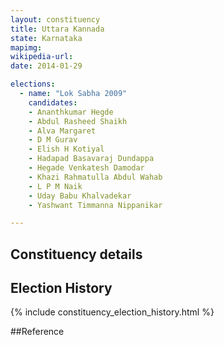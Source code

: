 ```yaml
---
layout: constituency
title: Uttara Kannada
state: Karnataka
mapimg: 
wikipedia-url: 
date: 2014-01-29

elections: 
  - name: "Lok Sabha 2009"
    candidates: 
    - Ananthkumar Hegde 
    - Abdul Rasheed Shaikh 
    - Alva Margaret 
    - D M Gurav 
    - Elish H Kotiyal 
    - Hadapad Basavaraj Dundappa 
    - Hegade Venkatesh Damodar 
    - Khazi Rahmatulla Abdul Wahab 
    - L P M Naik 
    - Uday Babu Khalvadekar 
    - Yashwant Timmanna Nippanikar 

---
```

## Constituency details


## Election History
{% include constituency_election_history.html %}

##Reference
